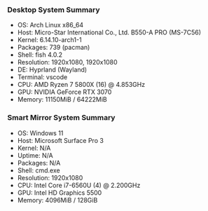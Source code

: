 ### Desktop System Summary

* OS: Arch Linux x86_64
* Host: Micro-Star International Co., Ltd. B550-A PRO (MS-7C56)
* Kernel: 6.14.10-arch1-1
* Packages: 739 (pacman)
* Shell: fish 4.0.2
* Resolution: 1920x1080, 1920x1080
* DE: Hyprland (Wayland)
* Terminal: vscode
* CPU: AMD Ryzen 7 5800X (16) @ 4.853GHz
* GPU: NVIDIA GeForce RTX 3070
* Memory: 11150MiB / 64222MiB

### Smart Mirror System Summary

* OS: Windows 11
* Host: Microsoft Surface Pro 3
* Kernel: N/A
* Uptime: N/A
* Packages: N/A
* Shell: cmd.exe
* Resolution: 1920x1080
* CPU: Intel Core i7-6560U (4) @ 2.200GHz
* GPU: Intel HD Graphics 5500
* Memory: 4096MiB / 128GiB
